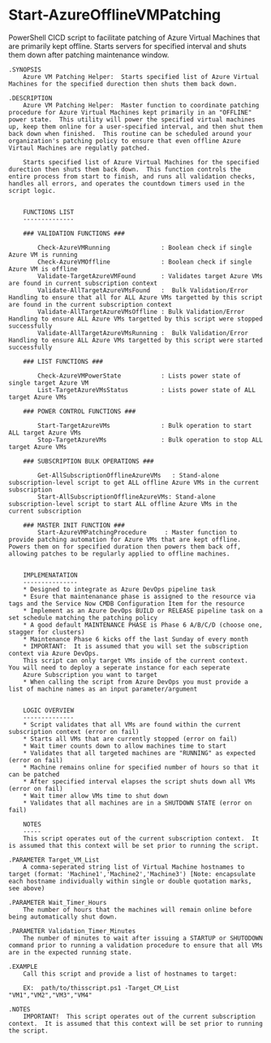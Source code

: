 # Start-AzureOfflineVMPatching
PowerShell CICD script to facilitate patching of Azure Virtual Machines that are primarily kept offline.  Starts servers for specified interval and shuts them down after patching maintenance window.

	.SYNOPSIS
		Azure VM Patching Helper:  Starts specified list of Azure Virtual Machines for the specified durection then shuts them back down.
	
	.DESCRIPTION
		Azure VM Patching Helper:  Master function to coordinate patching procedure for Azure Virtual Machines kept primarily in an "OFFLINE" power state.  This utility will power the specified virtual machines up, keep them online for a user-specified interval, and then shut them back down when finished.  This routine can be scheduled around your organization's patching policy to ensure that even offline Azure Virtaul Machines are regulatly patched.
		
		Starts specified list of Azure Virtual Machines for the specified durection then shuts them back down.  This function controls the entire process from start to finish, and runs all validation checks, handles all errors, and operates the countdown timers used in the script logic.
		

        FUNCTIONS LIST
        --------------

        ### VALIDATION FUNCTIONS ###
        
            Check-AzureVMRunning              : Boolean check if single Azure VM is running
            Check-AzureVMOffline              : Boolean check if single Azure VM is offline
            Validate-TargetAzureVMFound       : Validates target Azure VMs are found in current subscription context
            Validate-AllTargetAzureVMsFound   :  Bulk Validation/Error Handling to ensure that all for ALL Azure VMs targetted by this script are found in the current subscription context
            Validate-AllTargetAzureVMsOffline : Bulk Validation/Error Handling to ensure ALL Azure VMs targetted by this script were stopped successfully
            Validate-AllTargetAzureVMsRunning :  Bulk Validation/Error Handling to ensure ALL Azure VMs targetted by this script were started successfully

        ### LIST FUNCTIONS ###
        
            Check-AzureVMPowerState           : Lists power state of single target Azure VM
            List-TargetAzureVMsStatus         : Lists power state of ALL target Azure VMs

        ### POWER CONTROL FUNCTIONS ###
        
            Start-TargetAzureVMs              : Bulk operation to start ALL target Azure VMs
            Stop-TargetAzureVMs               : Bulk operation to stop ALL target Azure VMs

        ### SUBSCRIPTION BULK OPERATIONS ###

            Get-AllSubscriptionOfflineAzureVMs   : Stand-alone subscription-level script to get ALL offline Azure VMs in the current subscription
            Start-AllSubscriptionOfflineAzureVMs: Stand-alone subscription-level script to start ALL offline Azure VMs in the current subscription
            
        ### MASTER INIT FUNCTION ###
            Start-AzureVMPatchingProcedure     : Master function to provide patching automation for Azure VMs that are kept offline.  Powers them on for specified duration then powers them back off, allowing patches to be regularly applied to offline machines.


		IMPLEMENATATION
		---------------
		* Designed to integrate as Azure DevOps pipeline task
		* Esure that maintenanance phase is assigned to the resource via tags and the Service Now CMDB Configuration Item for the resource
		* Implement as an Azure DevOps BUILD or RELEASE pipeline task on a set schedule matching the patching policy
		* A good default MAINTENANCE PHASE is Phase 6 A/B/C/D (choose one, stagger for clusters)
		* Maintenance Phase 6 kicks off the last Sunday of every month
		* IMPORTANT:  It is assumed that you will set the subscription context via Azure DevOps.
		This script can only target VMs inside of the current context.  You will need to deploy a seperate instance for each seperate
		Azure Subscription you want to target
		* When calling the script from Azure DevOps you must provide a list of machine names as an input parameter/argument
		
		
		LOGIC OVERVIEW
		--------------
		* Script validates that all VMs are found within the current subscription context (error on fail)
		* Starts all VMs that are currently stopped (error on fail)
		* Wait timer counts down to allow machines time to start
		* Validates that all targeted machines are "RUNNING" as expected (error on fail)
		* Machine remains online for specified number of hours so that it can be patched
		* After specified interval elapses the script shuts down all VMs (error on fail)
		* Wait timer allow VMs time to shut down
		* Validates that all machines are in a SHUTDOWN STATE (error on fail)
		
		NOTES
		-----
		This script operates out of the current subscription context.  It is assumed that this context will be set prior to running the script.
	
	.PARAMETER Target_VM_List
		A comma-seperated string list of Virtual Machine hostnames to target (format: 'Machine1','Machine2','Machine3') [Note: encapsulate each hostname individually within single or double quotation marks, see above)
	
	.PARAMETER Wait_Timer_Hours
		The number of hours that the machines will remain online before being automatically shut down.
	
	.PARAMETER Validation_Timer_Minutes
		The number of minutes to wait after issuing a STARTUP or SHUTODOWN command prior to running a validation procedure to ensure that all VMs are in the expected running state.
	
	.EXAMPLE
		Call this script and provide a list of hostnames to target:
		
		EX:  path/to/thisscript.ps1 -Target_CM_List "VM1","VM2","VM3","VM4"
	
	.NOTES
		IMPORTANT!  This script operates out of the current subscription context.  It is assumed that this context will be set prior to running the script.
